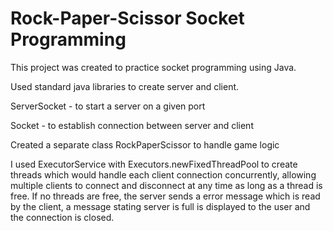 # Rock-Paper-Scissor Socket Programming

This project was created to practice socket programming using Java.  

Used standard java libraries to create server and client.  

ServerSocket - to start a server on a given port  

Socket - to establish connection between server and client

Created a separate class RockPaperScissor to handle game logic  

I used ExecutorService with Executors.newFixedThreadPool to create threads which would handle each client connection concurrently, allowing multiple clients to connect and disconnect at any time as long as a thread is free. If no threads are free, the server sends a error message which is read by the client, a message stating server is full is displayed to the user and the connection is closed.
